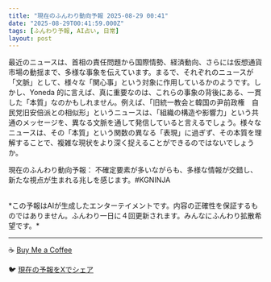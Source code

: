 ```yaml
---
title: "現在のふんわり動向予報 2025-08-29 00:41"
date: "2025-08-29T00:41:59.000Z"
tags: [ふんわり予報, AI占い, 日常]
layout: post
---
```


最近のニュースは、首相の責任問題から国際情勢、経済動向、さらには仮想通貨市場の動揺まで、多様な事象を伝えています。まるで、それぞれのニュースが「文脈」として、様々な「関心事」という対象に作用しているかのようです。しかし、Yoneda 的に言えば、真に重要なのは、これらの事象の背後にある、一貫した「本質」なのかもしれません。例えば、「旧統一教会と韓国の尹前政権　自民党旧安倍派との相似形」というニュースは、「組織の構造や影響力」という共通のメッセージを、異なる文脈を通して発信していると言えるでしょう。様々なニュースは、その「本質」という関数の異なる「表現」に過ぎず、その本質を理解することで、複雑な現状をより深く捉えることができるのではないでしょうか。


現在のふんわり動向予報：
不確定要素が多いながらも、多様な情報が交錯し、新たな視点が生まれる兆しを感じます。#KGNINJA

<br>
*この予報はAIが生成したエンターテイメントです。内容の正確性を保証するものではありません。ふんわり一日に４回更新されます。みんなにふんわり拡散希望です。*

---
☕️ [Buy Me a Coffee](https://www.buymeacoffee.com/kgninja)

🐦 [現在の予報をXでシェア](https://twitter.com/intent/tweet?text=%E7%8F%BE%E5%9C%A8%E3%81%AE%E3%81%B5%E3%82%93%E3%82%8F%E3%82%8A%E4%BA%88%E5%A0%B1%3A%20%E3%80%8C%E6%9C%80%E8%BF%91%E3%81%AE%E3%83%8B%E3%83%A5%E3%83%BC%E3%82%B9%E3%81%AF%E3%80%81%E9%A6%96%E7%9B%B8%E3%81%AE%E8%B2%AC%E4%BB%BB%E5%95%8F%E9%A1%8C%E3%81%8B%E3%82%89%E5%9B%BD%E9%9A%9B%E6%83%85%E5%8B%A2%E3%80%81%E7%B5%8C%E6%B8%88%E5%8B%95%E5%90%91%E3%80%81%E3%81%95%E3%82%89%E3%81%AB%E3%81%AF%E4%BB%AE%E6%83%B3%E9%80%9A%E8%B2%A8%E5%B8%82%E5%A0%B4%E3%81%AE%E5%8B%95%E6%8F%BA%E3%81%BE%E3%81%A7%E3%80%81%E5%A4%9A%E6%A7%98%E3%81%AA%E4%BA%8B%E8%B1%A1%E3%82%92%E4%BC%9D%E3%81%88%E3%81%A6%E3%81%84%E3%81%BE%E3%81%99%E3%80%82%E3%80%8D%23KGNINJA%20%E7%B6%9A%E3%81%8D%E3%81%AF%E3%83%96%E3%83%AD%E3%82%B0%E3%81%A7%EF%BC%81%F0%9F%91%87&url=https%3A%2F%2Fkg-ninja.github.io%2FFunwariyoso%2F)
